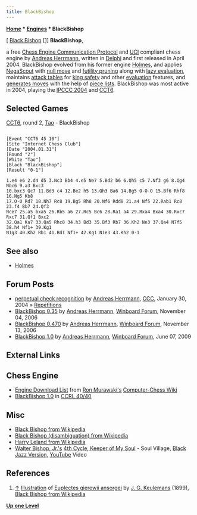 ```yaml
---
title: BlackBishop
---
```

**[Home](Home "Home") * [Engines](Engines "Engines") * BlackBishop**

\[ [Black Bishop](https://en.wikipedia.org/wiki/Black_bishop) <a id="cite-note-1" href="#cite-ref-1">[1]</a>
**BlackBishop**,

a free [Chess Engine Communication Protocol](Chess_Engine_Communication_Protocol "Chess Engine Communication Protocol") and [UCI](UCI "UCI") compliant chess engine by [Andreas Herrmann](Andreas_Herrmann "Andreas Herrmann"), written in [Delphi](Delphi "Delphi") and first released in April 2004.
BlackBishop evolved from his former engine [Holmes](Holmes "Holmes"), and applies [NegaScout](NegaScout "NegaScout") with [null move](Null_Move_Pruning "Null Move Pruning") and [futility pruning](Futility_Pruning "Futility Pruning") along with [lazy evaluation](Lazy_Evaluation "Lazy Evaluation"),
maintains [attack tables](Attack_and_Defend_Maps "Attack and Defend Maps") for [king safety](King_Safety "King Safety") and other [evaluation](Evaluation "Evaluation") features, and [generates moves](Move_Generation "Move Generation") with the help of [piece lists](Piece-Lists "Piece-Lists").
BlackBishop was most active in 2004, playing the [IPCCC 2004](IPCCC_2004 "IPCCC 2004") and [CCT6](CCT6 "CCT6").

## Selected Games

[CCT6](CCT6 "CCT6"), round 2, [Tao](Tao "Tao") - BlackBishop

```

[Event "CCT6 45 10"]
[Site "Internet Chess Club"]
[Date "2004.01.31"]
[Round "2"]
[White "Tao"]
[Black "BlackBishop"]
[Result "0-1"]

1.e4 e6 2.d4 d5 3.Nc3 Bb4 4.e5 Ne7 5.Bd2 b6 6.Qh5 c5 7.Nf3 g6 8.Qg4 Nbc6 9.a3 Bxc3 
10.bxc3 Qc7 11.Bd3 c4 12.Be2 h5 13.Qh3 Ba6 14.Bg5 O-O-O 15.Bf6 Rhf8 16.Ng5 Kb8 
17.O-O Rd7 18.Nh7 Rc8 19.Bg5 Rh8 20.Nf6 Rdd8 21.a4 Nf5 22.Rab1 Rc8 23.f4 Bb7 24.Qf3
Nce7 25.a5 bxa5 26.Rb5 a6 27.Rc5 Bc6 28.Ra1 a4 29.Rxa4 Bxa4 30.Rxc7 Rxc7 31.Qf1 Bxc2 
32.Qa1 Ka7 33.Qa5 Rhc8 34.h3 Bd3 35.Bf3 Rb7 36.Kh2 Ne3 37.Qa4 N7f5 38.h4 Nf1+ 39.Kg1 
N1g3 40.Kh2 Rb1 41.Bd1 Nf1+ 42.Kg1 N1e3 43.Kh2 0-1

```

## See also

- [Holmes](Holmes "Holmes")

## Forum Posts

- [perpetual check recognition](https://www.stmintz.com/ccc/index.php?id=345832) by [Andreas Herrmann](Andreas_Herrmann "Andreas Herrmann"), [CCC](CCC "CCC"), January 30, 2004 » [Repetitions](Repetitions "Repetitions")
- [BlackBishop 0.35](http://www.open-aurec.com/wbforum/viewtopic.php?f=2&t=5825) by [Andreas Herrmann](Andreas_Herrmann "Andreas Herrmann"), [Winboard Forum](Computer_Chess_Forums "Computer Chess Forums"), November 04, 2006
- [BlackBishop 0.470](http://www.open-aurec.com/wbforum/viewtopic.php?f=2&t=5864) by [Andreas Herrmann](Andreas_Herrmann "Andreas Herrmann"), [Winboard Forum](Computer_Chess_Forums "Computer Chess Forums"), November 13, 2006
- [BlackBishop 1.0](http://www.open-aurec.com/wbforum/viewtopic.php?f=2&t=50203) by [Andreas Herrmann](Andreas_Herrmann "Andreas Herrmann"), [Winboard Forum](Computer_Chess_Forums "Computer Chess Forums"), June 07, 2009

## External Links

## Chess Engine

- [Engine Download List](http://www.computer-chess.org/doku.php?id=computer_chess:wiki:download:engine_download_list) from [Ron Murawski's](Ron_Murawski "Ron Murawski") [Computer-Chess Wiki](http://computer-chess.org/doku.php?id=home)
- [BlackBishop 1.0](http://ccrl.chessdom.com/ccrl/4040/cgi/engine_details.cgi?print=Details&eng=BlackBishop%201.0#BlackBishop_1_0) in [CCRL 40/40](CCRL "CCRL")

## Misc

- [Black Bishop from Wikipedia](https://en.wikipedia.org/wiki/Black_bishop)
- [Black Bishop (disambiguation) from Wikipedia](https://en.wikipedia.org/wiki/Black_Bishop_%28disambiguation%29)
- [Harry Leland from Wikipedia](https://en.wikipedia.org/wiki/Harry_Leland)
- [Walter Bishop, Jr.'s](https://en.wikipedia.org/wiki/Walter_Bishop_Jr.) [4th Cycle, Keeper of My Soul](https://en.wikipedia.org/wiki/Keeper_of_My_Soul) - Soul Village, [Black Jazz Version](https://en.wikipedia.org/wiki/Black_Jazz_Records), [YouTube](https://en.wikipedia.org/wiki/YouTube) Video

## References

1. <a id="cite-ref-1" href="#cite-note-1">↑</a> [Illustration](http://commons.wikimedia.org/wiki/File:EuplectesGierowiiAnsorgei.jpg) of [Euplectes gierowii ansorgei](http://animaldiversity.ummz.umich.edu/site/accounts/classification/Euplectes_gierowii_ansorgei.html) by [J. G. Keulemans](https://en.wikipedia.org/wiki/John_Gerrard_Keulemans) (1899), [Black Bishop from Wikipedia](https://en.wikipedia.org/wiki/Black_Bishop)

**[Up one Level](Engines "Engines")**


